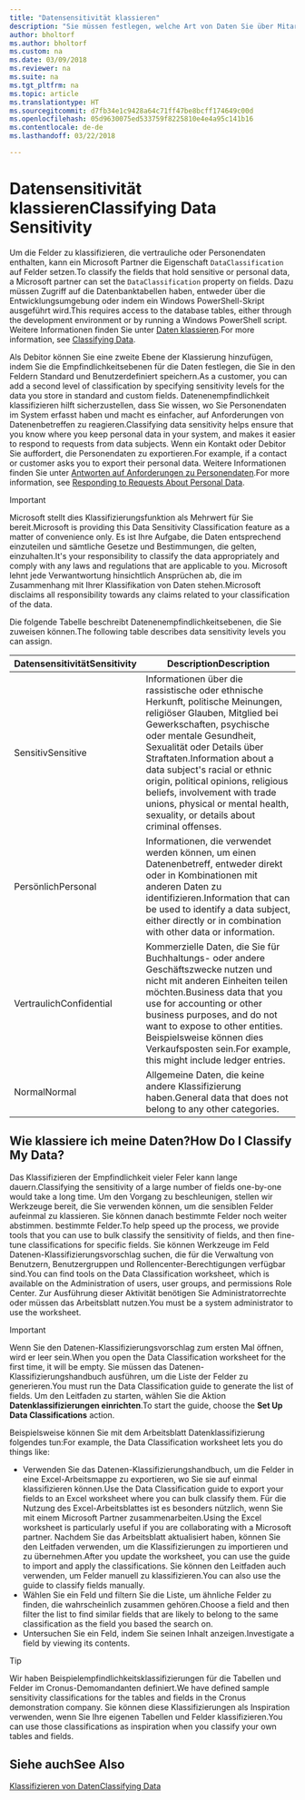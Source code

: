 ```yaml
---
title: "Datensensitivität klassieren"
description: "Sie müssen festlegen, welche Art von Daten Sie über Mitarbeiter speichern, sodass Sie sich auf Datenenbetreffanforderungen reagieren können."
author: bholtorf
ms.author: bholtorf
ms.custom: na
ms.date: 03/09/2018
ms.reviewer: na
ms.suite: na
ms.tgt_pltfrm: na
ms.topic: article
ms.translationtype: HT
ms.sourcegitcommit: d7fb34e1c9428a64c71ff47be8bcff174649c00d
ms.openlocfilehash: 05d9630075ed533759f8225810e4e4a95c141b16
ms.contentlocale: de-de
ms.lasthandoff: 03/22/2018

---
```


# <a name="classifying-data-sensitivity"></a><span data-ttu-id="bb935-103">Datensensitivität klassieren</span><span class="sxs-lookup"><span data-stu-id="bb935-103">Classifying Data Sensitivity</span></span>
<span data-ttu-id="bb935-104">Um die Felder zu klassifizieren, die vertrauliche oder Personendaten enthalten, kann ein Microsoft Partner die Eigenschaft ```DataClassification``` auf Felder setzen.</span><span class="sxs-lookup"><span data-stu-id="bb935-104">To classify the fields that hold sensitive or personal data, a Microsoft partner can set the ```DataClassification``` property on fields.</span></span> <span data-ttu-id="bb935-105">Dazu müssen Zugriff auf die Datenbanktabellen haben, entweder über die Entwicklungsumgebung oder indem ein Windows PowerShell-Skript ausgeführt wird.</span><span class="sxs-lookup"><span data-stu-id="bb935-105">This requires access to the database tables, either through the development environment or by running a Windows PowerShell script.</span></span> <span data-ttu-id="bb935-106">Weitere Informationen finden Sie unter [Daten klassieren](https://docs.microsoft.com/en-us/dynamics-nav/classifying-data).</span><span class="sxs-lookup"><span data-stu-id="bb935-106">For more information, see [Classifying Data](https://docs.microsoft.com/en-us/dynamics-nav/classifying-data).</span></span>  

<span data-ttu-id="bb935-107">Als Debitor können Sie eine zweite Ebene der Klassierung hinzufügen, indem Sie die Empfindlichkeitsebenen für die Daten festlegen, die Sie in den Feldern Standard und Benutzerdefiniert speichern.</span><span class="sxs-lookup"><span data-stu-id="bb935-107">As a customer, you can add a second level of classification by specifying sensitivity levels for the data you store in standard and custom fields.</span></span> <span data-ttu-id="bb935-108">Datenenempfindlichkeit klassifizieren hilft sicherzustellen, dass Sie wissen, wo Sie Personendaten im System erfasst haben und macht es einfacher, auf Anforderungen von Datenenbetreffen zu reagieren.</span><span class="sxs-lookup"><span data-stu-id="bb935-108">Classifying data sensitivity helps ensure that you know where you keep personal data in your system, and makes it easier to respond to requests from data subjects.</span></span> <span data-ttu-id="bb935-109">Wenn ein Kontakt oder Debitor Sie auffordert, die Personendaten zu exportieren.</span><span class="sxs-lookup"><span data-stu-id="bb935-109">For example, if a contact or customer asks you to export their personal data.</span></span> <span data-ttu-id="bb935-110">Weitere Informationen finden Sie unter [Antworten auf Anforderungen zu Personendaten](admin-responding-to-requests-about-personal-data.md).</span><span class="sxs-lookup"><span data-stu-id="bb935-110">For more information, see [Responding to Requests About Personal Data](admin-responding-to-requests-about-personal-data.md).</span></span>

> [!Important]
> <span data-ttu-id="bb935-111">Microsoft stellt dies Klassifizierungsfunktion als Mehrwert für Sie bereit.</span><span class="sxs-lookup"><span data-stu-id="bb935-111">Microsoft is providing this Data Sensitivity Classification feature as a matter of convenience only.</span></span> <span data-ttu-id="bb935-112">Es ist Ihre Aufgabe, die Daten entsprechend einzuteilen und sämtliche Gesetze und Bestimmungen, die gelten, einzuhalten.</span><span class="sxs-lookup"><span data-stu-id="bb935-112">It's your responsibility to classify the data appropriately and comply with any laws and regulations that are applicable to you.</span></span> <span data-ttu-id="bb935-113">Microsoft lehnt jede Verwantwortung hinsichtlich Ansprüchen ab, die im Zusammenhang mit Ihrer Klassifikation von Daten stehen.</span><span class="sxs-lookup"><span data-stu-id="bb935-113">Microsoft disclaims all responsibility towards any claims related to your classification of the data.</span></span>  

<span data-ttu-id="bb935-114">Die folgende Tabelle beschreibt Datenenempfindlichkeitsebenen, die Sie zuweisen können.</span><span class="sxs-lookup"><span data-stu-id="bb935-114">The following table describes data sensitivity levels you can assign.</span></span>

|<span data-ttu-id="bb935-115">Datensensitivität</span><span class="sxs-lookup"><span data-stu-id="bb935-115">Sensitivity</span></span>|<span data-ttu-id="bb935-116">Description</span><span class="sxs-lookup"><span data-stu-id="bb935-116">Description</span></span>|
|----|----|
|<span data-ttu-id="bb935-117">Sensitiv</span><span class="sxs-lookup"><span data-stu-id="bb935-117">Sensitive</span></span> | <span data-ttu-id="bb935-118">Informationen über die rassistische oder ethnische Herkunft, politische Meinungen, religiöser Glauben, Mitglied bei Gewerkschaften, psychische oder mentale Gesundheit, Sexualität oder Details über Straftaten.</span><span class="sxs-lookup"><span data-stu-id="bb935-118">Information about a data subject's racial or ethnic origin, political opinions, religious beliefs, involvement with trade unions, physical or mental health, sexuality, or details about criminal offenses.</span></span> |
|<span data-ttu-id="bb935-119">Persönlich</span><span class="sxs-lookup"><span data-stu-id="bb935-119">Personal</span></span> | <span data-ttu-id="bb935-120">Informationen, die verwendet werden können, um einen Datenenbetreff, entweder direkt oder in Kombinationen mit anderen Daten zu identifizieren.</span><span class="sxs-lookup"><span data-stu-id="bb935-120">Information that can be used to identify a data subject, either directly or in combination with other data or information.</span></span>|
|<span data-ttu-id="bb935-121">Vertraulich</span><span class="sxs-lookup"><span data-stu-id="bb935-121">Confidential</span></span> | <span data-ttu-id="bb935-122">Kommerzielle Daten, die Sie für Buchhaltungs- oder andere Geschäftszwecke nutzen und nicht mit anderen Einheiten teilen möchten.</span><span class="sxs-lookup"><span data-stu-id="bb935-122">Business data that you use for accounting or other business purposes, and do not want to expose to other entities.</span></span> <span data-ttu-id="bb935-123">Beispielsweise können dies Verkaufsposten sein.</span><span class="sxs-lookup"><span data-stu-id="bb935-123">For example, this might include ledger entries.</span></span>|
|<span data-ttu-id="bb935-124">Normal</span><span class="sxs-lookup"><span data-stu-id="bb935-124">Normal</span></span> | <span data-ttu-id="bb935-125">Allgemeine Daten, die keine andere Klassifizierung haben.</span><span class="sxs-lookup"><span data-stu-id="bb935-125">General data that does not belong to any other categories.</span></span>|

## <a name="how-do-i-classify-my-data"></a><span data-ttu-id="bb935-126">Wie klassiere ich meine Daten?</span><span class="sxs-lookup"><span data-stu-id="bb935-126">How Do I Classify My Data?</span></span>
<span data-ttu-id="bb935-127">Das Klassifizieren der Empfindlichkeit vieler Feler kann lange dauern.</span><span class="sxs-lookup"><span data-stu-id="bb935-127">Classifying the sensitivity of a large number of fields one-by-one would take a long time.</span></span> <span data-ttu-id="bb935-128">Um den Vorgang zu beschleunigen, stellen wir Werkzeuge bereit, die Sie verwenden können, um die sensiblen Felder aufeinmal zu klassieren. Sie können danach bestimmte Felder noch weiter abstimmen. bestimmte Felder.</span><span class="sxs-lookup"><span data-stu-id="bb935-128">To help speed up the process, we provide tools that you can use to bulk classify the sensitivity of fields, and then fine-tune classifications for specific fields.</span></span> <span data-ttu-id="bb935-129">Sie können Werkzeuge im Feld Datenen-Klassifizierungsvorschlag suchen, die für die Verwaltung von Benutzern, Benutzergruppen und Rollencenter-Berechtigungen verfügbar sind.</span><span class="sxs-lookup"><span data-stu-id="bb935-129">You can find tools on the Data Classification worksheet, which is available on the Administration of users, user groups, and permissions Role Center.</span></span> <span data-ttu-id="bb935-130">Zur Ausführung dieser Aktivität benötigen Sie Administratorrechte oder müssen das Arbeitsblatt nutzen.</span><span class="sxs-lookup"><span data-stu-id="bb935-130">You must be a system administrator to use the worksheet.</span></span>

> [!Important]
> <span data-ttu-id="bb935-131">Wenn Sie den Datenen-Klassifizierungsvorschlag zum ersten Mal öffnen, wird er leer sein.</span><span class="sxs-lookup"><span data-stu-id="bb935-131">When you open the Data Classification worksheet for the first time, it will be empty.</span></span> <span data-ttu-id="bb935-132">Sie müssen das Datenen-Klassifizierungshandbuch ausführen, um die Liste der Felder zu generieren.</span><span class="sxs-lookup"><span data-stu-id="bb935-132">You must run the Data Classification guide to generate the list of fields.</span></span> <span data-ttu-id="bb935-133">Um den Leitfaden zu starten, wählen Sie die Aktion **Datenklassifizierungen einrichten**.</span><span class="sxs-lookup"><span data-stu-id="bb935-133">To start the guide, choose the **Set Up Data Classifications** action.</span></span>

<span data-ttu-id="bb935-134">Beispielsweise können Sie mit dem Arbeitsblatt Datenklassifizierung folgendes tun:</span><span class="sxs-lookup"><span data-stu-id="bb935-134">For example, the Data Classification worksheet lets you do things like:</span></span>  

* <span data-ttu-id="bb935-135">Verwenden Sie das Datenen-Klassifizierungshandbuch, um die Felder in eine Excel-Arbeitsmappe zu exportieren, wo Sie sie auf einmal klassifizieren können.</span><span class="sxs-lookup"><span data-stu-id="bb935-135">Use the Data Classification guide to export your fields to an Excel worksheet where you can bulk classify them.</span></span> <span data-ttu-id="bb935-136">Für die Nutzung des Excel-Arbeitsblattes ist es besonders nützlich, wenn Sie mit einem Microsoft Partner zusammenarbeiten.</span><span class="sxs-lookup"><span data-stu-id="bb935-136">Using the Excel worksheet is particularly useful if you are collaborating with a Microsoft partner.</span></span> <span data-ttu-id="bb935-137">Nachdem Sie das Arbeitsblatt aktualisiert haben, können Sie den Leitfaden verwenden, um die Klassifizierungen zu importieren und zu übernehmen.</span><span class="sxs-lookup"><span data-stu-id="bb935-137">After you update the worksheet, you can use the guide to import and apply the classifications.</span></span> <span data-ttu-id="bb935-138">Sie können den Leitfaden auch verwenden, um Felder manuell zu klassifizieren.</span><span class="sxs-lookup"><span data-stu-id="bb935-138">You can also use the guide to classify fields manually.</span></span>  
* <span data-ttu-id="bb935-139">Wählen Sie ein Feld und filtern Sie die Liste, um ähnliche Felder zu finden, die wahrscheinlich zusammen gehören.</span><span class="sxs-lookup"><span data-stu-id="bb935-139">Choose a field and then filter the list to find similar fields that are likely to belong to the same classification as the field you based the search on.</span></span>  
* <span data-ttu-id="bb935-140">Untersuchen Sie ein Feld, indem Sie seinen Inhalt anzeigen.</span><span class="sxs-lookup"><span data-stu-id="bb935-140">Investigate a field by viewing its contents.</span></span>  

> [!Tip]
> <span data-ttu-id="bb935-141">Wir haben Beispielempfindlichkeitsklassifizierungen für die Tabellen und Felder im Cronus-Demomandanten definiert.</span><span class="sxs-lookup"><span data-stu-id="bb935-141">We have defined sample sensitivity classifications for the tables and fields in the Cronus demonstration company.</span></span> <span data-ttu-id="bb935-142">Sie können diese Klassifizierungen als Inspiration verwenden, wenn Sie Ihre eigenen Tabellen und Felder klassifizieren.</span><span class="sxs-lookup"><span data-stu-id="bb935-142">You can use those classifications as inspiration when you classify your own tables and fields.</span></span>

## <a name="see-also"></a><span data-ttu-id="bb935-143">Siehe auch</span><span class="sxs-lookup"><span data-stu-id="bb935-143">See Also</span></span>
[<span data-ttu-id="bb935-144">Klassifizieren von Daten</span><span class="sxs-lookup"><span data-stu-id="bb935-144">Classifying Data</span></span>](https://docs.microsoft.com/en-us/dynamics-nav/classifying-data)  

